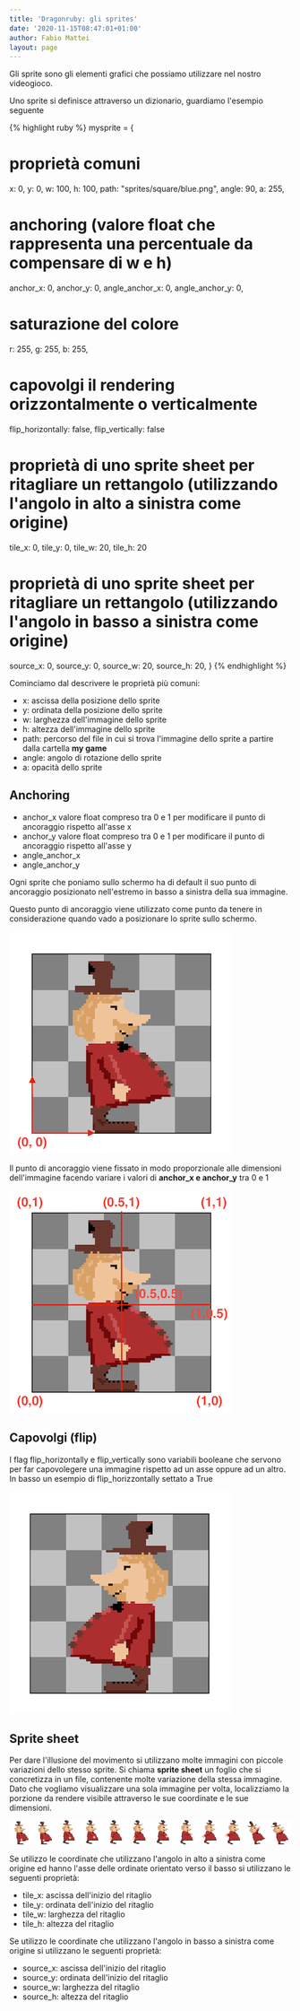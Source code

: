 ```yaml
---
title: 'Dragonruby: gli sprites'
date: '2020-11-15T08:47:01+01:00'
author: Fabio Mattei
layout: page
---
```


Gli sprite sono gli elementi grafici che possiamo utilizzare nel nostro videogioco.

Uno sprite si definisce attraverso un dizionario, guardiamo l'esempio seguente

{% highlight ruby %}
mysprite = {
  # proprietà comuni
  x: 0,
  y: 0,
  w: 100,
  h: 100,
  path: "sprites/square/blue.png",
  angle: 90,
  a: 255,
  
  # anchoring (valore float che rappresenta una percentuale da compensare di w e h)
  anchor_x: 0,
  anchor_y: 0,
  angle_anchor_x: 0,
  angle_anchor_y: 0,

  # saturazione del colore
  r: 255,
  g: 255,
  b: 255,

  # capovolgi il rendering orizzontalmente o verticalmente
  flip_horizontally: false,
  flip_vertically: false

  # proprietà di uno sprite sheet per ritagliare un rettangolo (utilizzando l'angolo in alto a sinistra come origine)
  tile_x: 0,
  tile_y: 0,
  tile_w: 20,
  tile_h: 20

  # proprietà di uno sprite sheet per ritagliare un rettangolo (utilizzando l'angolo in basso a sinistra come origine)
  source_x: 0,
  source_y: 0,
  source_w: 20,
  source_h: 20,
}
{% endhighlight %}

Cominciamo dal descrivere le proprietà più comuni:

* x: ascissa della posizione dello sprite
* y: ordinata della posizione dello sprite
* w: larghezza dell'immagine dello sprite
* h: altezza dell'immagine dello sprite
* path: percorso del file in cui si trova l'immagine dello sprite a partire dalla cartella **my game**
* angle: angolo di rotazione dello sprite
* a: opacità dello sprite

## Anchoring

* anchor_x valore float compreso tra 0 e 1 per modificare il punto di ancoraggio rispetto all'asse x
* anchor_y valore float compreso tra 0 e 1 per modificare il punto di ancoraggio rispetto all'asse y
* angle_anchor_x
* angle_anchor_y

Ogni sprite che poniamo sullo schermo ha di default il suo punto di ancoraggio posizionato nell'estremo 
in basso a sinistra della sua immagine.

Questo punto di ancoraggio viene utilizzato come punto da tenere in considerazione quando vado a posizionare
lo sprite sullo schermo. 

![Il loop](/images/ruby/dragonruby/sprite00.png)

Il punto di ancoraggio viene fissato in modo proporzionale alle dimensioni dell'immagine facendo variare
i valori di **anchor_x e anchor_y** tra 0 e 1

![Il loop](/images/ruby/dragonruby/sprite55.png)

## Capovolgi (flip)

I flag flip_horizontally e flip_vertically sono variabili booleane che servono per far capovolegere una immagine
rispetto ad un asse oppure ad un altro.
In basso un esempio di flip_horizzontally settato a True

![Il loop](/images/ruby/dragonruby/spriteflip.png)

## Sprite sheet

Per dare l'illusione del movimento si utilizzano molte immagini con piccole variazioni dello stesso sprite.
Si chiama **sprite sheet** un foglio che si concretizza in un file, contenente molte variazione della stessa immagine.
Dato che vogliamo visualizzare una sola immagine per volta, localizziamo la porzione da rendere visibile
attraverso le sue coordinate e le sue dimensioni.

![Sprite Sheet](/images/ruby/dragonruby/spritesheet.png)

Se utilizzo le coordinate che utilizzano l'angolo in alto a sinistra come origine ed hanno l'asse delle ordinate orientato 
verso il basso si utilizzano le seguenti proprietà:

* tile_x: ascissa dell'inizio del ritaglio
* tile_y: ordinata dell'inizio del ritaglio
* tile_w: larghezza del ritaglio
* tile_h: altezza del ritaglio

Se utilizzo le coordinate che utilizzano l'angolo in basso a sinistra come origine si utilizzano le seguenti proprietà:

* source_x: ascissa dell'inizio del ritaglio
* source_y: ordinata dell'inizio del ritaglio
* source_w: larghezza del ritaglio
* source_h: altezza del ritaglio
  
